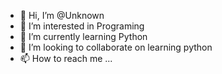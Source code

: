 - 👋 Hi, I’m @Unknown
- 👀 I’m interested in Programing
- 🌱 I’m currently learning Python
- 💞️ I’m looking to collaborate on learning python
- 📫 How to reach me ...


